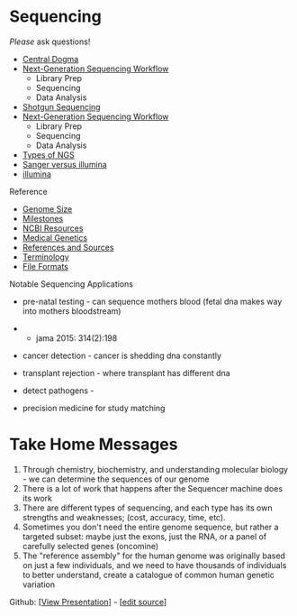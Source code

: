 # Sequencing



*Please* ask questions!



* [Central Dogma](central-dogma.md)
* [Next-Generation Sequencing Workflow](next-generation-sequencing-workflow.md)
  * Library Prep
  * Sequencing
  * Data Analysis
* [Shotgun Sequencing](shotgun-sequencing.md)
* [Next-Generation Sequencing Workflow](next-generation-sequencing-workflow.md)
  * Library Prep
  * Sequencing
  * Data Analysis
* [Types of NGS](types-of-ngs.md)
* [Sanger versus illumina](sanger-vs-illumina.md)
* [illumina](illumina.md)

 

Reference

* [Genome Size](genome-size.md)
* [Milestones](milestones.md)
* [NCBI Resources](ncbi.md)
* [Medical Genetics](Medical-Genetics.md)
* [References and Sources](references-and-sources.md)
* [Terminology](terminology.md)
* [File Formats](file-formats.md)



Notable Sequencing Applications

- pre-natal testing - can sequence mothers blood (fetal dna makes way into mothers bloodstream)

- - jama 2015: 314(2):198

- cancer detection - cancer is shedding dna constantly
- transplant rejection - where transplant has different dna
- detect pathogens - 
- precision medicine for study matching



# Take Home Messages



1. Through chemistry, biochemistry, and understanding molecular biology - we can determine the sequences of our genome
2. There is a lot of work that happens after the Sequencer machine does its work
3. There are different types of sequencing, and each type has its own strengths and weaknesses; (cost, accuracy, time, etc).
4. Sometimes you don't need the entire genome sequence, but rather a targeted subset: maybe just the exons, just the RNA, or a panel of carefully selected genes (oncomine)
5. The "reference assembly" for the human genome was originally based on just a few individuals, and we need to have thousands of individuals to better understand, create a catalogue of common human genetic variation






Github: [[View Presentation](https://cbiit.github.io/brownbag-science/01-genetics-and-sequencing/)] - [[edit source](https://github.com/CBIIT/brownbag-science/tree/main/01-genetics-and-sequencing)]
